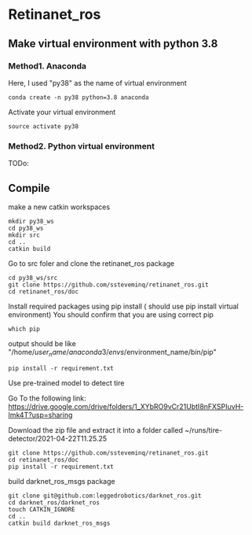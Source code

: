 # Retinanet_ros

## Make virtual environment with python 3.8
### Method1. Anaconda 

Here, I used "py38" as the name of virtual environment

```
conda create -n py38 python=3.8 anaconda
```

Activate your virtual environment
```
source activate py38
```

### Method2. Python virtual environment

TODo:



## Compile

make a new catkin workspaces 

```
mkdir py38_ws
cd py38_ws
mkdir src
cd ..
catkin build
```


Go to src foler and clone the retinanet_ros package
```
cd py38_ws/src
git clone https://github.com/ssteveminq/retinanet_ros.git
cd retinanet_ros/doc
```


Install required packages using pip install ( should use pip install virtual environment)
You should confirm that you are using correct pip
```
which pip
```
output should be like "/home/$user_name/anaconda3/envs/$environment_name/bin/pip"

```
pip install -r requirement.txt
```


Use pre-trained model to detect tire

Go To the following link: https://drive.google.com/drive/folders/1_XYbRO9vCr21UbtI8nFXSPIuvH-Imk4T?usp=sharing

Download the zip file and extract it into a folder called ~/runs/tire-detector/2021-04-22T11.25.25

```
git clone https://github.com/ssteveminq/retinanet_ros.git
cd retinanet_ros/doc
pip install -r requirement.txt
```

build darknet_ros_msgs package
```
git clone git@github.com:leggedrobotics/darknet_ros.git
cd darknet_ros/darknet_ros
touch CATKIN_IGNORE
cd ..
catkin build darknet_ros_msgs
```






